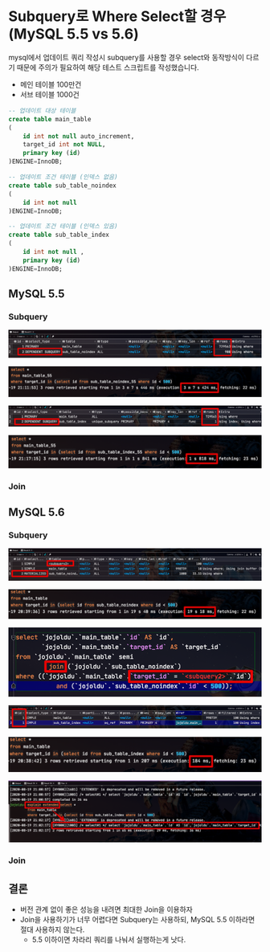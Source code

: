 # Subquery로 Where Select할 경우 (MySQL 5.5 vs 5.6)

mysql에서 업데이트 쿼리 작성시 subquery를 사용할 경우 select와 동작방식이 다르기 때문에 주의가 필요하여 해당 테스트 스크립트를 작성했습니다.


* 메인 테이블 100만건
* 서브 테이블 1000건

```sql
-- 업데이트 대상 테이블
create table main_table
(
    id int not null auto_increment,
    target_id int not NULL,
    primary key (id)
)ENGINE=InnoDB;
```

```sql
-- 업데이트 조건 테이블 (인덱스 없음)
create table sub_table_noindex
(
    id int not null
)ENGINE=InnoDB;
```
 
```sql 
-- 업데이트 조건 테이블 (인덱스 있음)
create table sub_table_index
(
    id int not null ,
    primary key (id)
)ENGINE=InnoDB;
```


## MySQL 5.5

### Subquery

![55_no_index](./images/55_no_index.png)

![55_no_index_time](./images/55_no_index_time.png)

![55_index](./images/55_index.png)

![55_index_time](./images/55_index_time.png)

### Join

## MySQL 5.6

### Subquery

![56_no_index](./images/56_no_index.png)

![56_no_index_time](./images/56_no_index_time.png)

![56_no_index_extended](./images/56_no_index_extended.png)

![56_index](./images/56_index.png)

![56_index_time](./images/56_index_time.png)

![56_index_extended](./images/56_index_extended.png)

### Join

## 결론

* 버전 관계 없이 좋은 성능을 내려면 최대한 Join을 이용하자
* Join을 사용하기가 너무 어렵다면 Subquery는 사용하되, MySQL 5.5 이하라면 절대 사용하지 않는다.
  * 5.5 이하이면 차라리 쿼리를 나눠서 실행하는게 낫다.
